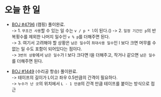 # 오늘 한 일

* [BOJ #4796](https://www.acmicpc.net/problem/4796) (캠핑) 풀이완료.  
-> 1. `무조건 사용`할 수 있는 일 수는 `v / p * l`이 된다.()
-> 2. `일정 기간인 p`의 반복횟수를 제외한 나머지 일수인 `v % p`를 더해주면 된다.  
-> 3. 여기서 고려해야 할 상황은 `남은 일수`이 `최대사용 일수`인 l 보다 크면 머무를 수 없는 일 수도 포함이 되어있다는 점이다.  
-> `3번의 상황`에서 `남은 일수`가 l 보다 크다면 l을 더해주고, 작거나 같으면 `남은 일수`를 더해주면 된다.

* [BOJ #1449](https://www.acmicpc.net/problem/1449) (수리공 항승) 풀이완료.  
-> 테이프의 길이가 L이고 좌우 0.5만큼의 간격이 필요하다.  
-> `누수가 난 곳`의 위치에서 `L - 1 만큼`의 간격 만큼 테이프를 붙이는 방식으로 접근
